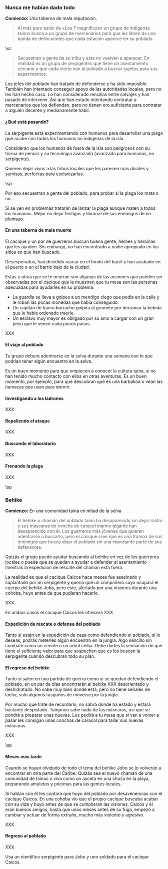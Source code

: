 ### Nunca me habían dado todo

**Comienzo:** Una taberna de mala reputación.

> Al más puro estilo de «Los 7 magníficos» un grupo de indígenas taínos busca a un grupo de mercenarios para que les libren de una banda de delincuentes que cada estación aparece en su poblado. 

\sc

> Secuestran a gente de su tribu y esta no vuelven a aparecer. En realidad es un grupo de serpigentes que tiene un asentamiento cercano y que cada cierto van al poblado a buscar sujetos para sus experimentos.

Los jefes del poblado han tratado de defenderse y ha sido imposible. También han intentado conseguir apoyo de las autoridades locales, pero no les han hecho caso. Lo han considerado rencillas entre salvajes y han pasado de intervenir. Así que han estado intentando contratar a mercenarios que los defiendan, pero no tienen oro suficiente para contratar a alguien decente y medianamente hábil.

#### ¿Qué está pasando?

La serpigente está experimentando con humanos para desarrollar una plaga que acabe con todos los humanos no indígenas de la isla.

Consideran que los humanos de fuera de la isla son peligrosos con su forma de pensar y su tecnología avanzada (avanzada para humanos, no serpigente).

Quieren dejar vivos a las tribus locales que les parecen más dóciles y sumisas, perfectas para esclavizarlas.

\sp

Por eso secuestran a gente del poblado, para probar si la plaga los mata o no.

Si se ven en problemas tratarán de lanzar la plaga aunque maten a todos los humanos. Mejor no dejar testigos y librarse de sus enemigos de un plumazo.

#### En una taberna de mala muerte

El cacique y un par de guerreros buscan buena gente, héroes y heroínas que les ayuden. Sin embargo, no han encontrado a nadie apropiado en los sitios en que han buscado.

Desesperados, han decidido rascar en el fondo del barril y han acabado en el puerto o en el barrio bajo de la ciudad.

Estás u otras que se te ocurran son algunas de las acciones que pueden ser observadas por el cacique que le muestren que tu mesa son las personas adecuadas para ayudarles en su problema.

* La guardia se lleva a golpes a un mendigo ciego que pedía en la calle y le roban las pocas monedas que había conseguido.
* Un capitán de barco borracho golpea al grumete por derramar la bebida que le había ordenado traerle.
* Un esclavo muy mayor es obligado por su amo a cargar con un gran peso que le vence cada pocos pasos.

XXX

#### El viaje al poblado

Tu grupo deberá adentrarse en la selva durante una semana con lo que podrían tener algún encuentro en la selva.

Es un buen momento para que empiecen a conocer la cultura taína, si no han tenido mucho contacto con ellos en otras aventuras. Es un buen momento, por ejemplo, para que descubran que es una barbakoa o vean las hamacas que usan para dormir.

#### Investigando a los ladrones

XXX

#### Repeliendo el ataque

XXX

#### Buscando el laboratorio

XXX

#### Frenando la plaga

XXX

\sp

### Behike

**Comienzo:** En una comunidad taína en mitad de la selva

> El behike o chamán del poblado taíno ha desaparecido sin dejar rastro y sus máscaras de concha de caracol marino gigante han desaparecido con él. Los guerreros más jóvenes que quieren adentrarse a buscarlo, pero el cacique cree que es una trampa de sus enemigos que busca dejar el poblado sin una importante parte de sus defensores.

Quizás el grupo puede ayudar buscando al behike en vez de los guerreros locales o puede que se queden a ayudar a defender el asentamiento mientras la expedición de rescate del chamán está fuera.

La realidad es que el cacique Caicos hace meses fue asesinado y suplantado por un serpigente y quería que un compañero suyo ocupará el cuerpo del behike Jobo, pero este, alertado por una visiones durante una cohoba, huyo antes de que pudieran hacerlo.

XXX

En ambos casos el cacique Caicos les ofrecerá XXX

#### Expedición de rescate o defensa del poblado

Tanto si están en la expedición de caza como defendiendo el poblado, si lo deseas, podrás meterles algún encuentro en la jungla. Algo sencillo sin combate como un cenote o un árbol ceiba. Debe darles la sensación de que tiene el suficiente valor para que sospechen que es los buscan la serpigente cuando descubran todo su plan.

#### El regreso del behike

Tanto si salen en una partida de guerra como si se quedan defendiendo el poblado, en un par de días encontrarán al behike XXX desorientado y deshidratado. No sabe muy bien donde está, pero no tiene señales de lucha, solo algunos rasguños de moverse por la jungla.

Por mucho que trate de recordarlo, no sabrá donde ha estado y estará bastante despistado. Tampoco sabe nada de las máscaras, así que se pondrá a preparar unas nuevas. Les pedirá a tu mesa que si van a volver a pasar les consigan unas conchas de caracol para tallar sus nuevas máscaras.

XXX

\sp

#### Meses más tarde

Cuando se hayan olvidado de todo el tema del behike Jobo se lo volverán a encontrar en otra parte del Caribe. Quizás sea el nuevo chamán de una comunidad de taínos o viva como un asceta en una choza en la playa, preparando amuletos y pócimas para las gentes locales.

Si hablan con él les contará que huyo del poblado por desavenencias con el cacique Caicos. En una cohoba vio que el propio cacique buscaba acabar con su vida y huyo antes de que se cumplieran las visiones. Caicos y él eran buenos amigos, hasta que unos meses antes de su fuga, empezó a cambiar y actuar de forma extraña, mucho más violento y agresivo. 

XXX

#### Regreso al poblado

XXX

Usa un científico serpigente para Jobo y uno soldado para el cacique Caicos.